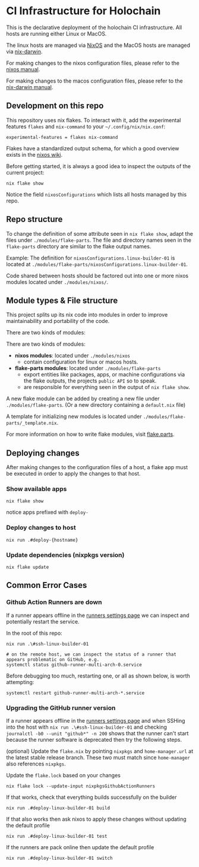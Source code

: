 # CI Infrastructure for Holochain

This is the declarative deployment of the holochain CI infrastructure.
All hosts are running either Linux or MacOS.

The linux hosts are managed via [NixOS](https://nixos.org/) and the MacOS hosts are managed via [nix-darwin](https://github.com/LnL7/nix-darwin).

For making changes to the nixos configuration files, please refer to the [nixos manual](https://nixos.org/manual/nixos/stable/index.html#ch-configuration).

For making changes to the macos configuration files, please refer to the [nix-darwin manual](https://daiderd.com/nix-darwin/manual/index.html).

## Development on this repo

This repository uses nix flakes. To interact with it, add the experimental features `flakes` and `nix-command` to your `~/.config/nix/nix.conf`:

```
experimental-features = flakes nix-command
```

Flakes have a standardized output schema, for which a good overview exists in the [nixos wiki](https://nixos.wiki/wiki/Flakes#Output_schema).

Before getting started, it is always a good idea to inspect the outputs of the current project:

```
nix flake show
```

Notice the field `nixosConfigurations` which lists all hosts managed by this repo.

## Repo structure

To change the definition of some attribute seen in `nix flake show`, adapt the files under `./modules/flake-parts`. The file and directory names seen in the `flake-parts` directory are similar to the flake output names.

Example: The definition for `nixosConfigurations.linux-builder-01` is located at `./modules/flake-parts/nixosConfigurations.linux-builder-01`.

Code shared between hosts should be factored out into one or more nixos modules located under `./modules/nixos/`.

## Module types & File structure

This project splits up its nix code into modules in order to improve maintainability and portability of the code.

There are two kinds of modules:

There are two kinds of modules:
 - **nixos modules**: located under `./modules/nixos`
	 - contain configuration for linux or macos hosts.
 - **flake-parts modules**: located under `./modules/flake-parts`
	 - export entities like packages, apps, or machine configurations via the flake outputs, the projects `public API` so to speak.
	 - are responsible for everything seen in the output of `nix flake show`.

A new flake module can be added by creating a new file under `./modules/flake-parts`. (Or a new directory containing a `default.nix` file)

A template for initializing new modules is located under `./modules/flake-parts/_template.nix`.

For more information on how to write flake modules, visit [flake.parts](https://flake.parts/).

## Deploying changes

After making changes to the configuration files of a host, a flake app must be executed in order to apply the changes to that host.

### Show available apps

```command
nix flake show
```

notice apps prefixed with `deploy-`

### Deploy changes to host

```command
nix run .#deploy-{hostname}
```

### Update dependencies (nixpkgs version)

```
nix flake update
```

## Common Error Cases

### Github Action Runners are down

If a runner appears offline in the [runners settings page](https://github.com/holochain/holochain/settings/actions/runners) we can inspect and potentially restart the service.

In the root of this repo:

```shell
nix run .\#ssh-linux-builder-01

# on the remote host, we can inspect the status of a runner that appears problematic on GitHub, e.g.
systemctl status github-runner-multi-arch-0.service
```

Before debugging too much, restarting one, or all as shown below, is worth attempting:

```shell
systemctl restart github-runner-multi-arch-*.service
```

### Upgrading the GitHub runner version

If a runner appears offline in the [runners settings page](https://github.com/holochain/holochain/settings/actions/runners) and when SSHing into the host with `nix run .\#ssh-linux-builder-01` and checking `journalctl -b0 --unit "github*" -n 200` shows that the runner can't start because the runner software is deprecated then try the following steps.

(optional) Update the `flake.nix` by pointing `nixpkgs` and `home-manager.url` at the latest stable release branch. These two must match since `home-manager` also references `nixpkgs`.

Update the `flake.lock` based on your changes
```shell
nix flake lock --update-input nixpkgsGithubActionRunners
```

If that works, check that everything builds successfully on the builder
```shell
nix run .#deploy-linux-builder-01 build
```

If that also works then ask nixos to apply these changes without updating the default profile
```shell
nix run .#deploy-linux-builder-01 test
```

If the runners are pack online then update the default profile
```shell
nix run .#deploy-linux-builder-01 switch
```